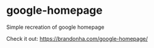 # google-homepage

Simple recreation of google homepage

Check it out: https://brandonha.com/google-homepage/
